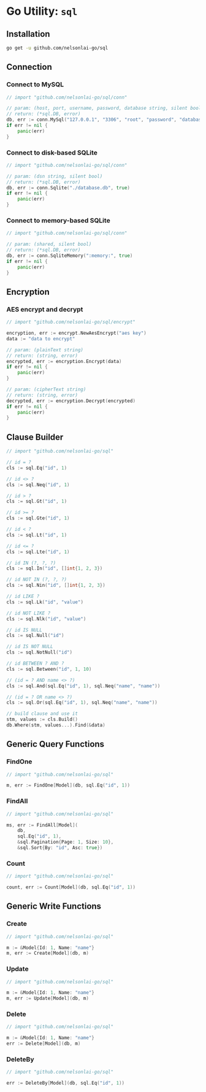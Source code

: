 # Go Utility: `sql`

## Installation

```bash
go get -u github.com/nelsonlai-go/sql
```

## Connection

### Connect to MySQL

```go
// import "github.com/nelsonlai-go/sql/conn"

// param: (host, port, username, password, database string, silent bool)
// return: (*sql.DB, error)
db, err := conn.MySql("127.0.0.1", "3306", "root", "password", "database", true)
if err != nil {
    panic(err)
}
```

### Connect to disk-based SQLite

```go
// import "github.com/nelsonlai-go/sql/conn"

// param: (dsn string, silent bool)
// return: (*sql.DB, error)
db, err := conn.Sqlite("./database.db", true)
if err != nil {
    panic(err)
}
```

### Connect to memory-based SQLite

```go
// import "github.com/nelsonlai-go/sql/conn"

// param: (shared, silent bool)
// return: (*sql.DB, error)
db, err := conn.SqliteMemory(":memory:", true)
if err != nil {
    panic(err)
}
```

## Encryption

### AES encrypt and decrypt

```go
// import "github.com/nelsonlai-go/sql/encrypt"

encryption, err := encrypt.NewAesEncrypt("aes key")
data := "data to encrypt"

// param: (plainText string)
// return: (string, error)
encrypted, err := encryption.Encrypt(data)
if err != nil {
    panic(err)
}

// param: (cipherText string)
// return: (string, error)
decrypted, err := encryption.Decrypt(encrypted)
if err != nil {
    panic(err)
}
```

## Clause Builder

```go
// import "github.com/nelsonlai-go/sql"

// id = ?
cls := sql.Eq("id", 1)

// id <> ?
cls := sql.Neq("id", 1)

// id > ?
cls := sql.Gt("id", 1)

// id >= ?
cls := sql.Gte("id", 1)

// id < ?
cls := sql.Lt("id", 1)

// id <= ?
cls := sql.Lte("id", 1)

// id IN (?, ?, ?)
cls := sql.In("id", []int{1, 2, 3})

// id NOT IN (?, ?, ?)
cls := sql.Nin("id", []int{1, 2, 3})

// id LIKE ?
cls := sql.Lk("id", "value")

// id NOT LIKE ?
cls := sql.Nlk("id", "value")

// id IS NULL
cls := sql.Null("id")

// id IS NOT NULL
cls := sql.NotNull("id")

// id BETWEEN ? AND ?
cls := sql.Between("id", 1, 10)

// (id = ? AND name <> ?)
cls := sql.And(sql.Eq("id", 1), sql.Neq("name", "name"))

// (id = ? OR name <> ?)
cls := sql.Or(sql.Eq("id", 1), sql.Neq("name", "name"))

// build clause and use it
stm, values := cls.Build()
db.Where(stm, values...).Find(&data)
```

## Generic Query Functions

### FindOne

```go
// import "github.com/nelsonlai-go/sql"

m, err := FindOne[Model](db, sql.Eq("id", 1))
```

### FindAll

```go
// import "github.com/nelsonlai-go/sql"

ms, err := FindAll[Model](
    db,
    sql.Eq("id", 1),
    &sql.Pagination{Page: 1, Size: 10},
    &sql.Sort{By: "id", Asc: true})
```

### Count

```go
// import "github.com/nelsonlai-go/sql"

count, err := Count[Model](db, sql.Eq("id", 1))
```

## Generic Write Functions

### Create

```go
// import "github.com/nelsonlai-go/sql"

m := &Model{Id: 1, Name: "name"}
m, err := Create[Model](db, m)
```

### Update

```go
// import "github.com/nelsonlai-go/sql"

m := &Model{Id: 1, Name: "name"}
m, err := Update[Model](db, m)
```

### Delete

```go
// import "github.com/nelsonlai-go/sql"

m := &Model{Id: 1, Name: "name"}
err := Delete[Model](db, m)
```

### DeleteBy

```go
// import "github.com/nelsonlai-go/sql"

err := DeleteBy[Model](db, sql.Eq("id", 1))
```
